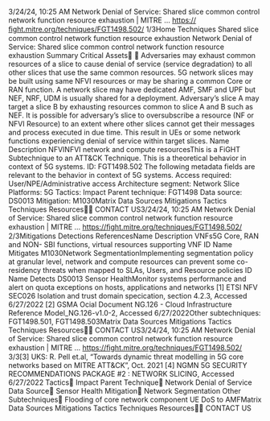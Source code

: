 3/24/24, 10:25 AM Network Denial of Service: Shared slice common control network function resource exhaustion | MITRE …
https://ﬁght.mitre.org/techniques/FGT1498.502/ 1/3Home Techniques Shared slice common control network function resource exhaustion
Network Denial of Service: Shared
slice common control network
function resource exhaustion
Summary
Critical Assets󰅂 󰅂
Adversaries may exhaust common resources of a slice to
cause denial of service (service degradation) to all other slices
that use the same common resources.
5G network slices may be built using same NFVI resources or
may be sharing a common Core or RAN function. A network
slice may have dedicated AMF, SMF and UPF but NEF, NRF,
UDM is usually shared for a deployment. Adversary’s slice A
may target a slice B by exhausting resources common to slice
A and B such as NEF.
It is possible for adversary’s slice to oversubscribe a resource
(NF or NFVI Resource) to an extent where other slices cannot
get their messages and process executed in due time. This
result in UEs or some network functions experiencing denial of
service within target slices.
Name Description
NFVINFVI network and
compute resourcesThis is a FiGHT
Subtechnique to an ATT&CK
Technique.
This is a theoretical behavior
in context of 5G systems.
ID: FGT1498.502
The following metadata
fields are relevant to the
behavior in context of 5G
systems.
Access required:
User/NPE/Administrative
access
Architecture segment:
Network Slice
Platforms: 5G
Tactics: Impact
Parent technique: FGT1498
Data source: DS0013
Mitigation: M1030Matrix Data Sources Mitigations Tactics Techniques Resources󰍝󰇙
CONTACT US3/24/24, 10:25 AM Network Denial of Service: Shared slice common control network function resource exhaustion | MITRE …
https://ﬁght.mitre.org/techniques/FGT1498.502/ 2/3Mitigations
Detections
ReferencesName Description
VNFs5G Core, RAN and NON-
SBI functions, virtual
resources supporting
VNF
ID Name Mitigates
M1030Network
SegmentationImplementing
segmentation policy at
granular level, network
and compute resources
can prevent some co-
residency threats when
mapped to SLAs, Users,
and Resource policies
ID Name Detects
DS0013 Sensor HealthMonitor systems
performance and alert
on quota exceptions on
hosts, applications and
networks
[1] ETSI NFV SEC026 Isolation and trust domain speci cation,
section 4.2.3, Accessed 6/27/2022
[2] GSMA O cial Document NG.126 - Cloud Infrastructure
Reference Model\_NG.126-v1.0-2, Accessed 6/27/2022Other subtechniques:
FGT1498.501, FGT1498.503Matrix Data Sources Mitigations Tactics Techniques Resources󰍝󰇙
CONTACT US3/24/24, 10:25 AM Network Denial of Service: Shared slice common control network function resource exhaustion | MITRE …
https://ﬁght.mitre.org/techniques/FGT1498.502/ 3/3[3] UKS: R. Pell et.al, “Towards dynamic threat modelling in 5G
core networks based on MITRE ATT&CK”, Oct. 2021
[4] NGMN 5G SECURITY RECOMMENDATIONS PACKAGE #2 :
NETWORK SLICING, Accessed 6/27/2022
Tactics󰅀
Impact
Parent Technique󰅀
Network Denial of Service
Data Source󰅀
Sensor Health
Mitigation󰅀
Network Segmentation
Other Subtechniques󰅀
Flooding of core network component
UE DoS to AMFMatrix Data Sources Mitigations Tactics Techniques Resources󰍝󰇙
CONTACT US
